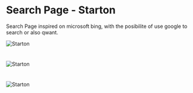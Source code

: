 # Search Page - Starton
Search Page inspired on microsoft bing,
with the posibilite of use google to search or also qwant.

![Starton](https://github.com/Forloaddd/SearchPage/blob/main/st-p1.png?raw=true)
#
![Starton](https://github.com/Forloaddd/SearchPage/blob/main/st-p2.png?raw=true)
#
![Starton](https://github.com/Forloaddd/SearchPage/blob/main/st-p3.png?raw=true)
